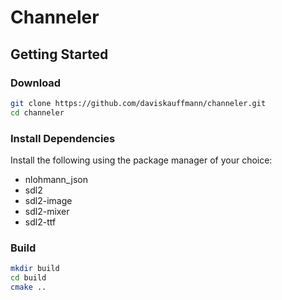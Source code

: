 # Channeler

## Getting Started

### Download

```sh
git clone https://github.com/daviskauffmann/channeler.git
cd channeler
```

### Install Dependencies

Install the following using the package manager of your choice:

- nlohmann_json
- sdl2
- sdl2-image
- sdl2-mixer
- sdl2-ttf

### Build

```sh
mkdir build
cd build
cmake ..
```
